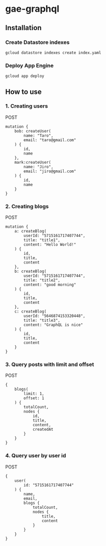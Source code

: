 # gae-graphql

## Installation

### Create Datastore indexes
`gcloud datastore indexes create index.yaml`

### Deploy App Engine
`gcloud app deploy`

## How to use

### 1. Creating users
POST
```
mutation {
    bob: createUser(
        name: "Taro",
        email: "taro@gmail.com"
    ) {
        id,
  	    name
    },
    mark:createUser(
        name: "Jiro",
        email: "jiro@gmail.com"
    ) {
        id,
        name
    }
}
```

### 2. Creating blogs
POST
```
mutation {
    a: createBlog(
        userId: "5715161717407744",
        title: "title1",
        content: "Hello World!"
    ) {
        id,
        title,
        content
    },
    b: createBlog(
        userId: "5715161717407744",
        title: "title2",
        content: "good morning"
    ) {
        id,
        title,
        content
    },
    c: createBlog(
        userId: "5646874153320448",
        title: "title3",
        content: "GraphQL is nice"
    ) {
        id,
        title,
        content
    }
}
```

### 3. Query posts with limit and offset
POST
```
{
    blogs(
        limit: 1,
        offset: 1
    ) {
        totalCount,
        nodes {
            id,
            title,
            content,
            createdAt
        }
    }
}
```

### 4. Query user by user id
POST
```
{
    user(
        id: "5715161717407744"
    ) {
        name,
        email,
        blogs {
            totalCount,
            nodes {
                title,
                content
            }
        }
    }
}
```